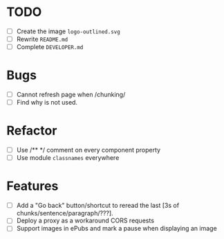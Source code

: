 # TODO

- [ ] Create the image `logo-outlined.svg`
- [ ] Rewrite `README.md`
- [ ] Complete `DEVELOPER.md`

# Bugs

- [ ] Cannot refresh page when /chunking/
- [ ] Find why <ContentSelector> is not used.

# Refactor

- [ ] Use /** */ comment on every component property
- [ ] Use module `classnames` everywhere

# Features

- [ ] Add a "Go back" button/shortcut to reread the last [3s of chunks/sentence/paragraph/???].
- [ ] Deploy a proxy as a workaround CORS requests
- [ ] Support images in ePubs and mark a pause when displaying an image
